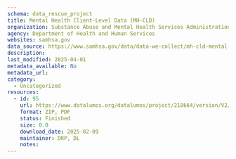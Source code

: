 ```yaml
---
schema: data_rescue_project 
title: Mental Health Client-Level Data (MH-CLD)
organization: Substance Abuse and Mental Health Services Administration
agency: Department of Health and Human Services
websites: samhsa.gov
data_source: https://www.samhsa.gov/data/data-we-collect/mh-cld-mental-health-client-level-data/datafiles
description: 
last_modified: 2025-04-01
metadata_available: No
metadata_url: 
category:
  - Uncategorized
resources:
  - id: 95
    url: https://www.datalumos.org/datalumos/project/218664/version/V2/view
    format: ZIP, PDF
    status: Finished
    size: 0.0
    download_date: 2025-02-09
    maintainer: DRP, DL
    notes: 
---
```

